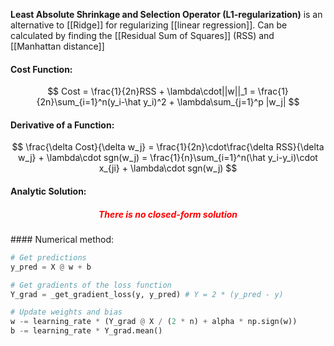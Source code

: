 **Least Absolute Shrinkage and Selection Operator (L1-regularization)** is an alternative to [[Ridge]] for regularizing [[linear regression]]. Can be calculated by finding the [[Residual Sum of Squares]] (RSS) and [[Manhattan distance]]

#### Cost Function:
$$
Cost = \frac{1}{2n}RSS + \lambda\cdot||w||_1 = \frac{1}{2n}\sum_{i=1}^n(y_i-\hat y_i)^2 + \lambda\sum_{j=1}^p |w_j|
$$

#### Derivative of a Function:
$$
\frac{\delta Cost}{\delta w_j} = \frac{1}{2n}\cdot\frac{\delta RSS}{\delta w_j} + \lambda\cdot sgn(w_j) = \frac{1}{n}\sum_{i=1}^n(\hat y_i-y_i)\cdot x_{ji} + \lambda\cdot sgn(w_j)
$$

#### Analytic Solution:
<h5 align='center' style='color:red'>There is no closed-form solution</h5>
#### Numerical method:

```python
# Get predictions
y_pred = X @ w + b

# Get gradients of the loss function
Y_grad = _get_gradient_loss(y, y_pred) # Y = 2 * (y_pred - y)

# Update weights and bias
w -= learning_rate * (Y_grad @ X / (2 * n) + alpha * np.sign(w))
b -= learning_rate * Y_grad.mean()
```
